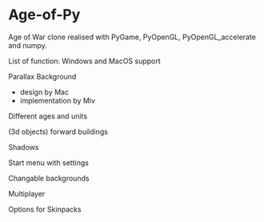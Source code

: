 # Age-of-Py
Age of War clone realised with PyGame, PyOpenGL, PyOpenGL_accelerate and numpy. 


List of function:
Windows and MacOS support

Parallax Background 
  - design by Mac
  - implementation by Miv

Different ages and units


(3d objects) forward buildings

Shadows

Start menu with settings

Changable backgrounds

Multiplayer

Options for Skinpacks
